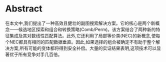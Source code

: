 # Abstract

在本文中,我们提出了一种高效且健壮的副图搜索解决方案。它的核心是两个新概念——候选地区探索和组合和转换策略(Comb/Perm)。该方案结合了两种新的特征集成及其对数线性匹配算法。此外,它还利用了局部等价类(NEC)的新概念,使每个NEC都具有相同的匹配数据垂直。因此,如果选择的组合被确定不有助于整个解决方案,所有可能的变体都将得到安全补偿。大量的实证结果表明,这项技术可以显著优于所有竞争对手几百倍。 

